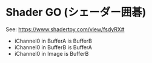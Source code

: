 # Shader GO (シェーダー囲碁)

See: https://www.shadertoy.com/view/fsdyRX#

- iChannel0 in BufferA is BufferB
- iChannel0 in BufferB is BufferA
- iChannel0 in Image is BufferB

